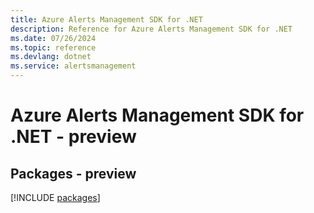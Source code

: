 ```yaml
---
title: Azure Alerts Management SDK for .NET
description: Reference for Azure Alerts Management SDK for .NET
ms.date: 07/26/2024
ms.topic: reference
ms.devlang: dotnet
ms.service: alertsmanagement
---
```

# Azure Alerts Management SDK for .NET - preview
## Packages - preview
[!INCLUDE [packages](alerts-management-index.md)]